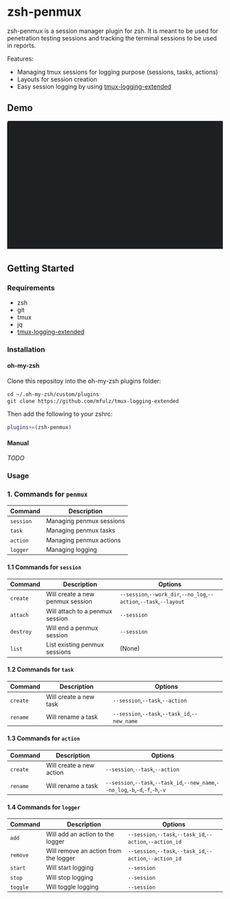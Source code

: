 # zsh-penmux

zsh-penmux is a session manager plugin for zsh. It is meant to be used for penetration testing sessions and tracking the terminal sessions to be used in reports.

Features:

- Managing tmux sessions for logging purpose (sessions, tasks, actions)
- Layouts for session creation
- Easy session logging by using [tmux-logging-extended](https://github.com/mfulz/tmux-logging-extended)

## Demo

![gif](https://github.com/mfulz/zsh-penmux/raw/master/docs/example1.gif)

## Getting Started

### Requirements

- zsh
- git
- tmux
- jq
- [tmux-logging-extended](https://github.com/mfulz/tmux-logging-extended)

### Installation

#### oh-my-zsh

Clone this repositoy into the oh-my-zsh plugins folder:

```
cd ~/.oh-my-zsh/custom/plugins
git clone https://github.com/mfulz/tmux-logging-extended
```

Then add the following to your zshrc:

```zsh
plugins+=(zsh-penmux)
```

#### Manual

*TODO*

### Usage

### 1. Commands for `penmux`

| Command    | Description |
|------------|-------------|
| `session`  | Managing penmux sessions |
| `task`     | Managing penmux tasks    |
| `action`   | Managing penmux actions  |
| `logger`   | Managing logging         |

#### 1.1 Commands for `session`

| Command    | Description | Options |
|------------|-------------|---------|
| `create`   | Will create a new penmux session | `--session`,`--work_dir`,`--no_log`,`--action`,`--task`,`--layout` |
| `attach`   | Will attach to a penmux session | `--session` |
| `destroy`  | Will end a penmux session | `--session` |
| `list`     | List existing penmux sessions | (None) |

#### 1.2 Commands for `task`

| Command    | Description | Options |
|------------|-------------|---------|
| `create`   | Will create a new task | `--session`,`--task`,`--action` |
| `rename`   | Will rename a task | `--session`,`--task`,`--task_id`,`--new_name` |

#### 1.3 Commands for `action`

| Command    | Description | Options |
|------------|-------------|---------|
| `create`   | Will create a new action | `--session`,`--task`,`--action` |
| `rename`   | Will rename a task | `--session`,`--task`,`--task_id`,`--new_name`,`--no_log`,`-b`,`-d`,`-f`,`-h`,`-v` |

#### 1.4 Commands for `logger`

| Command    | Description | Options |
|------------|-------------|---------|
| `add`      | Will add an action to the logger | `--session`,`--task`,`--task_id`,`--action`,`--action_id` |
| `remove`   | Will remove an action from the logger | `--session`,`--task`,`--task_id`,`--action`,`--action_id` |
| `start`    | Will start logging | `--session` |
| `stop`     | Will stop logging | `--session` |
| `toggle`   | Will toggle logging | `--session` |


